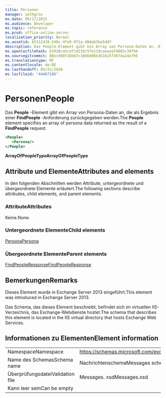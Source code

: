 ```yaml
---
title: Personen
manager: sethgros
ms.date: 09/17/2015
ms.audience: Developer
ms.topic: reference
ms.prod: office-online-server
localization_priority: Normal
ms.assetid: 65312428-548c-4fe9-971a-d0dab3be5ddf
description: Das People-Element gibt ein Array von Persona-Daten an, die als Ergebnis einer FindPeople-Anforderung zurückgegeben werden.
ms.openlocfilehash: b3920ca5cdf1d219c5fe119caeaaaf4965c39794
ms.sourcegitcommit: 88ec988f2bb67c1866d06b361615f3674a24e795
ms.translationtype: MT
ms.contentlocale: de-DE
ms.lasthandoff: 05/31/2020
ms.locfileid: "44467186"
---
```

# <a name="people"></a><span data-ttu-id="d8352-103">Personen</span><span class="sxs-lookup"><span data-stu-id="d8352-103">People</span></span>

<span data-ttu-id="d8352-104">Das **People** -Element gibt ein Array von Persona-Daten an, die als Ergebnis einer **FindPeople** -Anforderung zurückgegeben werden.</span><span class="sxs-lookup"><span data-stu-id="d8352-104">The **People** element specifies an array of persona data returned as the result of a **FindPeople** request.</span></span> 
  
```XML
<People>
   <Persona/>
</People>
```

<span data-ttu-id="d8352-105">**ArrayOfPeopleType**</span><span class="sxs-lookup"><span data-stu-id="d8352-105">**ArrayOfPeopleType**</span></span>

## <a name="attributes-and-elements"></a><span data-ttu-id="d8352-106">Attribute und Elemente</span><span class="sxs-lookup"><span data-stu-id="d8352-106">Attributes and elements</span></span>

<span data-ttu-id="d8352-107">In den folgenden Abschnitten werden Attribute, untergeordnete und übergeordnete Elemente erläutert.</span><span class="sxs-lookup"><span data-stu-id="d8352-107">The following sections describe attributes, child elements, and parent elements.</span></span>
  
### <a name="attributes"></a><span data-ttu-id="d8352-108">Attribute</span><span class="sxs-lookup"><span data-stu-id="d8352-108">Attributes</span></span>

<span data-ttu-id="d8352-109">Keine.</span><span class="sxs-lookup"><span data-stu-id="d8352-109">None.</span></span>
  
### <a name="child-elements"></a><span data-ttu-id="d8352-110">Untergeordnete Elemente</span><span class="sxs-lookup"><span data-stu-id="d8352-110">Child elements</span></span>

[<span data-ttu-id="d8352-111">Persona</span><span class="sxs-lookup"><span data-stu-id="d8352-111">Persona</span></span>](persona.md)
  
### <a name="parent-elements"></a><span data-ttu-id="d8352-112">Übergeordnete Elemente</span><span class="sxs-lookup"><span data-stu-id="d8352-112">Parent elements</span></span>

[<span data-ttu-id="d8352-113">FindPeopleResponse</span><span class="sxs-lookup"><span data-stu-id="d8352-113">FindPeopleResponse</span></span>](findpeopleresponse.md)
  
## <a name="remarks"></a><span data-ttu-id="d8352-114">Bemerkungen</span><span class="sxs-lookup"><span data-stu-id="d8352-114">Remarks</span></span>

<span data-ttu-id="d8352-115">Dieses Element wurde in Exchange Server 2013 eingeführt.</span><span class="sxs-lookup"><span data-stu-id="d8352-115">This element was introduced in Exchange Server 2013.</span></span>
  
<span data-ttu-id="d8352-116">Das Schema, das dieses Element beschreibt, befindet sich im virtuellen IIS-Verzeichnis, das Exchange-Webdienste hostet.</span><span class="sxs-lookup"><span data-stu-id="d8352-116">The schema that describes this element is located in the IIS virtual directory that hosts Exchange Web Services.</span></span>
  
## <a name="element-information"></a><span data-ttu-id="d8352-117">Informationen zu Elementen</span><span class="sxs-lookup"><span data-stu-id="d8352-117">Element information</span></span>

|||
|:-----|:-----|
|<span data-ttu-id="d8352-118">Namespace</span><span class="sxs-lookup"><span data-stu-id="d8352-118">Namespace</span></span>  <br/> |https://schemas.microsoft.com/exchange/services/2006/messages  <br/> |
|<span data-ttu-id="d8352-119">Name des Schemas</span><span class="sxs-lookup"><span data-stu-id="d8352-119">Schema name</span></span>  <br/> |<span data-ttu-id="d8352-120">Nachrichtenschema</span><span class="sxs-lookup"><span data-stu-id="d8352-120">Messages schema</span></span>  <br/> |
|<span data-ttu-id="d8352-121">Überprüfungsdatei</span><span class="sxs-lookup"><span data-stu-id="d8352-121">Validation file</span></span>  <br/> |<span data-ttu-id="d8352-122">Messages. xsd</span><span class="sxs-lookup"><span data-stu-id="d8352-122">Messages.xsd</span></span>  <br/> |
|<span data-ttu-id="d8352-123">Kann leer sein</span><span class="sxs-lookup"><span data-stu-id="d8352-123">Can be empty</span></span>  <br/> ||
   

